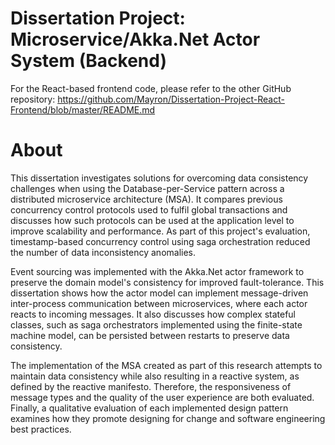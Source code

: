 # Dissertation Project: Microservice/Akka.Net Actor System (Backend)

For the React-based frontend code, please refer to the other GitHub repository:
https://github.com/Mayron/Dissertation-Project-React-Frontend/blob/master/README.md

# About

This dissertation investigates solutions for overcoming data consistency challenges when using the Database-per-Service pattern across a distributed microservice architecture (MSA). It compares previous concurrency control protocols used to fulfil global transactions and discusses how such protocols can be used at the application level to improve scalability and performance. As part of this project's evaluation, timestamp-based concurrency control using saga orchestration reduced the number of data inconsistency anomalies.

Event sourcing was implemented with the Akka.Net actor framework to preserve the domain model's consistency for improved fault-tolerance. This dissertation shows how the actor model can implement message-driven inter-process communication between microservices, where each actor reacts to incoming messages. It also discusses how complex stateful classes, such as saga orchestrators implemented using the finite-state machine model, can be persisted between restarts to preserve data consistency.

The implementation of the MSA created as part of this research attempts to maintain data consistency while also resulting in a reactive system, as defined by the reactive manifesto. Therefore, the responsiveness of message types and the quality of the user experience are both evaluated. Finally, a qualitative evaluation of each implemented design pattern examines how they promote designing for change and software engineering best practices.
